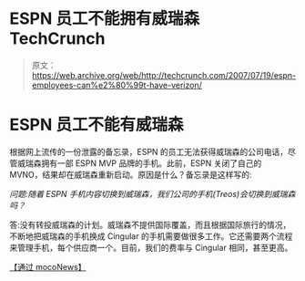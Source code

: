 # ESPN 员工不能拥有威瑞森 TechCrunch

> 原文：<https://web.archive.org/web/http://techcrunch.com/2007/07/19/espn-employees-can%e2%80%99t-have-verizon/>

# ESPN 员工不能有威瑞森

根据网上流传的一份泄露的备忘录，ESPN 的员工无法获得威瑞森的公司电话，尽管威瑞森拥有一部 ESPN MVP 品牌的手机。此前，ESPN 关闭了自己的 MVNO，结果却在威瑞森重新启动。原因是什么？备忘录是这样写的:

*问题:随着 ESPN 手机内容切换到威瑞森，我们公司的手机(Treos)会切换到威瑞森吗？*

答:没有转投威瑞森的计划。威瑞森不提供国际覆盖，而且根据国际旅行的情况，不断地把威瑞森的手机换成 Cingular 的手机需要做很多工作。它还需要两个流程来管理手机，每个供应商一个。目前，我们的费率与 Cingular 相同，甚至更高。

[【通过 mocoNews】](https://web.archive.org/web/20201020061743/http://www.moconews.net/entry/419-espn-to-employees-you-cant-get-verizon-phones/)
